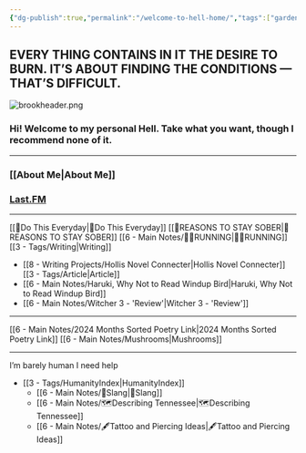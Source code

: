 ```yaml
---
{"dg-publish":true,"permalink":"/welcome-to-hell-home/","tags":["gardenEntry"]}
---
```


## EVERY THING CONTAINS IN IT THE DESIRE TO BURN. IT’S ABOUT FINDING THE CONDITIONS — THAT’S DIFFICULT.

![brookheader.png](/img/user/Z-Images/brookheader.png)

### Hi! Welcome to my personal Hell. Take what you want, though I recommend none of it.

- - -

### [[About Me\|About Me]]
### [Last.FM](https://www.last.fm/user/AnIntenseAugust)

- - -


[[📌Do This Everyday\|📌Do This Everyday]]
[[🍺REASONS TO STAY SOBER\|🍺REASONS TO STAY SOBER]]
[[6 - Main Notes/🏃‍♀️RUNNING\|🏃‍♀️RUNNING]]
[[3 - Tags/Writing\|Writing]]
- [[8 - Writing Projects/Hollis Novel Connecter\|Hollis Novel Connecter]]
[[3 - Tags/Article\|Article]]
- [[6 - Main Notes/Haruki, Why Not to Read Windup Bird\|Haruki, Why Not to Read Windup Bird]]
- [[6 - Main Notes/Witcher 3 - 'Review'\|Witcher 3 - 'Review']]

- - -

[[6 - Main Notes/2024 Months Sorted Poetry Link\|2024 Months Sorted Poetry Link]]
[[6 - Main Notes/Mushrooms\|Mushrooms]]


- - -


I’m barely human
I need help
- [[3 - Tags/HumanityIndex\|HumanityIndex]]
	- [[6 - Main Notes/💯Slang\|💯Slang]] 
	- [[6 - Main Notes/🗺️Describing Tennessee\|🗺️Describing Tennessee]]
	- [[6 - Main Notes/🖋️Tattoo and Piercing Ideas\|🖋️Tattoo and Piercing Ideas]]













